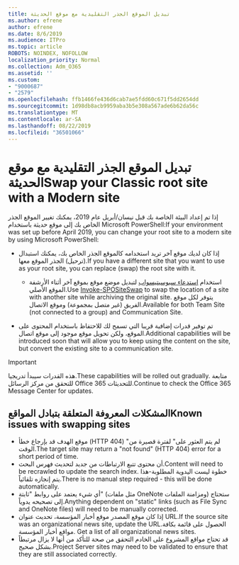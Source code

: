 ```yaml
---
title: تبديل الموقع الجذر التقليدية مع موقع الحديثة
ms.author: efrene
author: efrene
ms.date: 8/6/2019
ms.audience: ITPro
ms.topic: article
ROBOTS: NOINDEX, NOFOLLOW
localization_priority: Normal
ms.collection: Adm_O365
ms.assetid: ''
ms.custom:
- "9000687"
- "2579"
ms.openlocfilehash: ffb1466fe436d6cab7ae5fdd60c671f5dd2654dd
ms.sourcegitcommit: 1d98db8acb9959aba3b5e308a567ade6b62da56c
ms.translationtype: MT
ms.contentlocale: ar-SA
ms.lasthandoff: 08/22/2019
ms.locfileid: "36501066"
---
```

# <a name="swap-your-classic-root-site-with-a-modern-site"></a><span data-ttu-id="1ff15-102">تبديل الموقع الجذر التقليدية مع موقع الحديثة</span><span class="sxs-lookup"><span data-stu-id="1ff15-102">Swap your Classic root site with a Modern site</span></span>

<span data-ttu-id="1ff15-103">إذا تم إعداد البيئة الخاصة بك قبل نيسان/أبريل عام 2019، يمكنك تغيير الموقع الجذر الخاص بك إلى موقع حديثة باستخدام Microsoft PowerShell:</span><span class="sxs-lookup"><span data-stu-id="1ff15-103">If your environment was set up before April 2019, you can change your root site to a modern site by using Microsoft PowerShell:</span></span>

- <span data-ttu-id="1ff15-104">إذا كان لديك موقع آخر تريد استخدامه كالموقع الجذر الخاص بك، يمكنك استبدال (ترحيل) الجذر الموقع معها.</span><span class="sxs-lookup"><span data-stu-id="1ff15-104">If you have a different site that you want to use as your root site, you can replace (swap) the root site with it.</span></span> 
    - <span data-ttu-id="1ff15-105">استخدام [استدعاء سبوسيتيسواب](https://docs.microsoft.com/powershell/module/sharepoint-online/invoke-spositeswap?view=sharepoint-ps) لتبديل موضع موقع بموقع آخر أثناء الأرشفة الموقع الأصلي.</span><span class="sxs-lookup"><span data-stu-id="1ff15-105">Use [Invoke-SPOSiteSwap](https://docs.microsoft.com/powershell/module/sharepoint-online/invoke-spositeswap?view=sharepoint-ps) to swap the location of a site with another site while archiving the original site.</span></span> <span data-ttu-id="1ff15-106">يتوفر لكل موقع الفريق (غير متصل بمجموعة) وموقع الاتصال.</span><span class="sxs-lookup"><span data-stu-id="1ff15-106">Available for both Team Site (not connected to a group) and Communication Site.</span></span> 

- <span data-ttu-id="1ff15-107">تم توفير قدرات إضافية قريبا التي تسمح لك للاحتفاظ باستخدام المحتوى على الموقع، ولكن تحويل موقع موجود إلى موقع اتصال.</span><span class="sxs-lookup"><span data-stu-id="1ff15-107">Additional capabilities will be introduced soon that will allow you to keep using the content on the site, but convert the existing site to a communication site.</span></span> 
>[!Important]
><span data-ttu-id="1ff15-108">هذه القدرات سيبدأ تدريجيا.</span><span class="sxs-lookup"><span data-stu-id="1ff15-108">These capabilities will be rolled out gradually.</span></span> <span data-ttu-id="1ff15-109">متابعة للتحقق من مركز الرسائل Office 365 للتحديثات.</span><span class="sxs-lookup"><span data-stu-id="1ff15-109">Continue to check the Office 365 Message Center for updates.</span></span> 

## <a name="known-issues-with-swapping-sites"></a><span data-ttu-id="1ff15-110">المشكلات المعروفة المتعلقة بتبادل المواقع</span><span class="sxs-lookup"><span data-stu-id="1ff15-110">Known issues with swapping sites</span></span>

- <span data-ttu-id="1ff15-111">موقع الهدف قد بإرجاع خطأ (HTTP 404) "لم يتم العثور على" لفترة قصيرة من الوقت.</span><span class="sxs-lookup"><span data-stu-id="1ff15-111">The target site may return a "not found" (HTTP 404) error for a short period of time.</span></span>
- <span data-ttu-id="1ff15-112">أن محتوى تتبع الارتباطات من جديد لتحديث فهرس البحث.</span><span class="sxs-lookup"><span data-stu-id="1ff15-112">Content will need to be recrawled to update the search index.</span></span> <span data-ttu-id="1ff15-113">خطوة ليست اليدوية المطلوبة-هذا يتم إنجازه تلقائياً.</span><span class="sxs-lookup"><span data-stu-id="1ff15-113">There is no manual step required - this will be done automatically.</span></span>
- <span data-ttu-id="1ff15-114">أي شيء يعتمد على روابط "ثابتة" (مثل ملفات OneNote ومزامنة الملفات) ستحتاج إلى تصحيحه يدوياً.</span><span class="sxs-lookup"><span data-stu-id="1ff15-114">Anything dependent on "static" links (such as File Sync and OneNote files) will need to be manually corrected.</span></span>
- <span data-ttu-id="1ff15-115">إذا كان موقع المصدر موقع أخبار المؤسسة، تحديث عنوان URL.</span><span class="sxs-lookup"><span data-stu-id="1ff15-115">If the source site was an organizational news site, update the URL.</span></span><span data-ttu-id="1ff15-116">الحصول على قائمة بكافة مواقع أخبار المؤسسة.</span><span class="sxs-lookup"><span data-stu-id="1ff15-116"> Get a list of all organizational news sites.</span></span>
- <span data-ttu-id="1ff15-117">قد تحتاج مواقع المشروع على الخادم التحقق من صحة للتأكد من أنها لا يزال مرتبطاً بشكل صحيح.</span><span class="sxs-lookup"><span data-stu-id="1ff15-117">Project Server sites may need to be validated to ensure that they are still associated correctly.</span></span>





